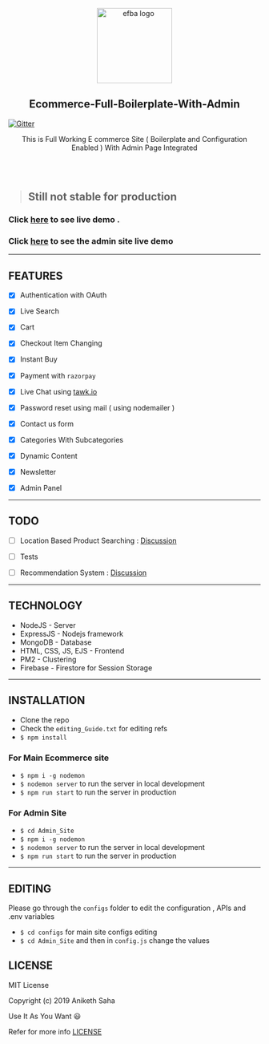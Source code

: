 <p align="center">
  
  <img alt="efba logo" src="https://i.imgur.com/CS05H7T.png" width="150px" />
</p>

<h2 align="center">Ecommerce-Full-Boilerplate-With-Admin</h2>


[![Gitter](https://badges.gitter.im/Ecommerce-Full-Boilerplate-With-Admin/community.svg)](https://gitter.im/Ecommerce-Full-Boilerplate-With-Admin/community?utm_source=badge&utm_medium=badge&utm_campaign=pr-badge)




<p align="center">
  This is Full Working E commerce Site ( Boilerplate and Configuration Enabled ) With Admin Page Integrated
</p>
<br><br>



> ## Still not stable for production


### Click [here](https://gentle-eyrie-53138.herokuapp.com/) to see live demo . 
### Click [here](https://immense-refuge-43321.herokuapp.com/login) to see the admin site live demo

---
## FEATURES
- [x] Authentication with OAuth
- [x] Live Search
- [x] Cart
- [x] Checkout Item Changing
- [x] Instant Buy 
- [x] Payment with `razorpay`
- [x] Live Chat using [tawk.io](https://www.tawk.to)
- [x] Password reset using mail ( using nodemailer )
- [x] Contact us form
- [x] Categories With Subcategories 
- [x] Dynamic Content
- [x] Newsletter
- [x] Admin Panel 





---
## TODO
- [ ] Location Based Product Searching :  [Discussion](https://github.com/anikethsaha/Ecommerce-Full-Boilerplate-With-Admin/issues/2)
- [ ] Tests
- [ ] Recommendation System :  [Discussion](https://github.com/anikethsaha/Ecommerce-Full-Boilerplate-With-Admin/issues/4)







---
## TECHNOLOGY
- NodeJS - Server
- ExpressJS - Nodejs framework
- MongoDB - Database
- HTML, CSS, JS, EJS - Frontend
- PM2 - Clustering
- Firebase - Firestore for Session Storage




---
## INSTALLATION

* Clone the repo
* Check the `editing_Guide.txt` for editing refs
* `$ npm install`

### For Main Ecommerce site
* `$ npm i -g nodemon`
* `$ nodemon server` to run the server in local development 
* `$ npm run start` to run the server in production

### For Admin Site 
* `$ cd Admin_Site`
* `$ npm i -g nodemon`
* `$ nodemon server` to run the server in local development 
* `$ npm run start` to run the server in production

---
## EDITING
Please go through the `configs` folder to edit the configuration , APIs and .env variables
* `$ cd configs` for main site configs editing
* `$ cd Admin_Site` and then in `config.js` change the values




## LICENSE
    
MIT License

Copyright (c) 2019 Aniketh Saha

Use It As You Want :smiley:

Refer for more info [LICENSE](https://github.com/anikethsaha/Ecommerce-Full-Boilerplate-With-Admin/blob/master/LICENSE)
